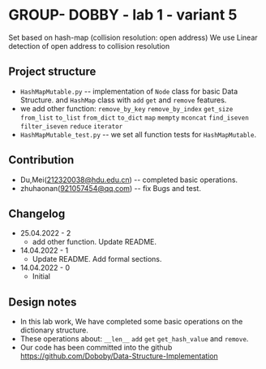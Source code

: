 # GROUP- DOBBY - lab 1 - variant 5

Set based on hash-map (collision resolution: open address)
We use Linear detection of open address to collision resolution

## Project structure

- `HashMapMutable.py` -- implementation of `Node` class for basic Data Structure.
   and `HashMap` class with `add` `get` and `remove` features.
- we add other function: `remove_by_key` `remove_by_index` `get_size`
  `from_list` `to_list` `from_dict` `to_dict` `map` `mempty` `mconcat`
  `find_iseven` `filter_iseven` `reduce` `iterator`
- `HashMapMutable_test.py` -- we set all function tests for `HashMapMutable`.

## Contribution

- Du,Mei(212320038@hdu.edu.cn) -- completed basic operations.
- zhuhaonan(921057454@qq.com) -- fix Bugs and test.

## Changelog

- 25.04.2022 - 2
  - add other function. Update README.
- 14.04.2022 - 1
  - Update README. Add formal sections.
- 14.04.2022 - 0
  - Initial

## Design notes

- In this lab work, We have completed some basic operations on the dictionary structure.
- These operations about: `__len__` `add` `get` `get_hash_value` and `remove`.
- Our code has been committed into the github <https://github.com/Doboby/Data-Structure-Implementation>
